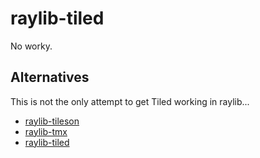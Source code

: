 # raylib-tiled

No worky.

## Alternatives

This is not the only attempt to get Tiled working in raylib...

- [raylib-tileson](https://github.com/robloach/raylib-tileson)
- [raylib-tmx](https://github.com/RobLoach/raylib-tmx)
- [raylib-tiled](https://github.com/RobLoach/raylib-tiled)
